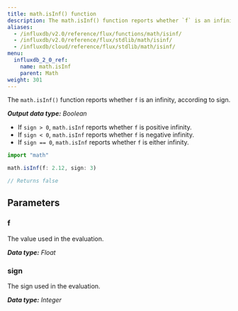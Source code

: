 ```yaml
---
title: math.isInf() function
description: The math.isInf() function reports whether `f` is an infinity, according to `sign`.
aliases:
  - /influxdb/v2.0/reference/flux/functions/math/isinf/
  - /influxdb/v2.0/reference/flux/stdlib/math/isinf/
  - /influxdb/cloud/reference/flux/stdlib/math/isinf/
menu:
  influxdb_2_0_ref:
    name: math.isInf
    parent: Math
weight: 301
---
```


The `math.isInf()` function reports whether `f` is an infinity, according to sign.

_**Output data type:** Boolean_

- If `sign > 0`, `math.isInf` reports whether `f` is positive infinity.
- If `sign < 0`, `math.isInf` reports whether `f` is negative infinity.
- If `sign == 0`, `math.isInf` reports whether `f` is either infinity.

```js
import "math"

math.isInf(f: 2.12, sign: 3)

// Returns false
```

## Parameters

### f
The value used in the evaluation.

_**Data type:** Float_

### sign
The sign used in the evaluation.

_**Data type:** Integer_
